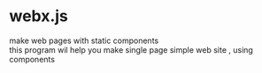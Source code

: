 # webx.js
make web pages with static components  
this program wil help you make single page simple web site , using  components 

